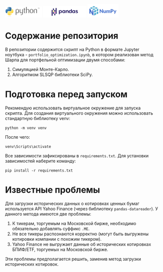 <img src=".\images\python-logo-generic.svg" width="24%"> <img src=".\images\pandas.svg" width="28%"> <img src=".\images\numpylogo.svg" width="20%">




# Содержание репозитория

В репозитории содержится скрипт на Python в формате Jupyter ноутбука - `portfolio_optimization.ipynb`, в котором реализован метод Шарпа для портфельной оптимизации двумя способами:
1. Симуляцией Монте-Карло.
2. Алгоритмом SLSQP библиотеки SciPy.

# Подготовка перед запуском

Рекомендую использовать виртуальное окружение для запуска скрипта. Для создания виртуального окружения можно использовать стандартную библиотеку venv:

    python -m venv venv
    
После чего:

    venv\Scripts\activate

Все зависимости зафиксированы в `requirements.txt`. Для установки зависимостей наберите команду:

    pip install -r requirements.txt
    
# Известные проблемы

Для загрузки исторических данных о котировках ценных бумаг используется API Yahoo Finance (через библиотеку `pandas-datareader`). У данного метода имеются две проблемы:

1. К тикерам, торгуемым на Московской бирже, необходимо обязательно добавлять суффикс `.ME`.
2. Не все тикеры распознаются корректно (могут быть выгружены котировки компании с похожим тикером).
3. Yahoo Finance не выгружает данные об исторических котировках БПИФ/ETF, торгуемых на Московской бирже.

Эти проблемы предполагается решить, заменив метод загрузки исторических котировок.
